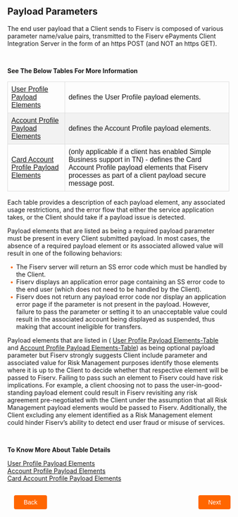 ## Payload Parameters


The end user payload that a Client sends to Fiserv is composed of various parameter name/value pairs, transmitted to the Fiserv ePayments Client Integration Server in the form of an https POST (and NOT an https GET).


&nbsp;


**See The Below Tables For More Information**

<table class="digi-table">
<tr>
<td>
<a href="../docs/?path=docs/getting-started/TN-Integration-Guide/SSO-Tables/table-1.md">User Profile Payload Elements</a>
</td>
<td>
defines the User Profile payload elements.
</td>
</tr>
<tr>
<td>
<a href="../docs/?path=docs/getting-started/TN-Integration-Guide/SSO-Tables/table-2.md">Account Profile Payload Elements</a>
</td>
<td>
defines the Account Profile payload elements.
</td>
</tr>
<tr>
<td>
<a href="../docs/?path=docs/getting-started/TN-Integration-Guide/SSO-Tables/table-3.md">Card Account Profile Payload Elements</a>
</td>
<td>
(only applicable if a client has enabled Simple Business support in TN) - defines the Card Account Profile payload elements that Fiserv processes as part of a client payload secure message post.
</td>
</tr>
</table>

Each table provides a description of each payload element, any associated usage restrictions, and the error flow that either the service application takes, or the Client should take if a payload issue is detected. 

Payload elements that are listed as being a required payload parameter must be present in every Client submitted payload. In most cases, the absence of a required payload element or its associated allowed value will result in one of the following behaviors: 

<div class="card-body">
    <ul>
        <li>The Fiserv server will return an SS error code which must be handled by the Client. 
        </li>
        <li>Fiserv displays an application error page containing an SS error code to the end user (which does not need to be handled by the Client). 
        </li>
        <li>Fiserv does not return any payload error code nor display an application error page if the parameter is not present in the payload. However, failure to pass the parameter or setting it to an unacceptable value could result in the associated account being displayed as suspended, thus making that account ineligible for transfers. 
        </li>
    </ul>
</div>

<style>
    .card-body ul {
        list-style: none;
        padding-left: 20px;
    }
    .card-body ul li::before {
        content: "\2022";
        font-size: 1em;
        color: #f60;
        display: inline-block;
        width: 1em;
        margin-left: -1em;
    }
</style>

Payload elements that are listed in ( [User Profile Payload Elements-Table](?path=docs/getting-started/TN-Integration-Guide/SSO-Tables/table-1.md) and [Account Profile Payload Elements-Table](?path=docs/getting-started/TN-Integration-Guide/SSO-Tables/table-2.md)) as being optional payload parameter but Fiserv strongly suggests Client include parameter and associated value for Risk Management purposes identify those elements where it is up to the Client to decide whether that respective element will be passed to Fiserv. Failing to pass such an element to Fiserv could have risk implications. For example, a client choosing not to pass the user-in-good-standing payload element could result in Fiserv revisiting any risk agreement pre-negotiated with the Client under the assumption that all Risk Management payload elements would be passed to Fiserv. Additionally, the Client excluding any element identified as a Risk Management element could hinder Fiserv’s ability to detect end user fraud or misuse of services. 


&nbsp;

**To Know More About Table Details**

[User Profile Payload Elements](?path=docs/getting-started/TN-Integration-Guide/SSO-Tables/table-1.md)    
[Account Profile Payload Elements](?path=docs/getting-started/TN-Integration-Guide/SSO-Tables/table-2.md)     
[Card Account Profile Payload Elements](?path=docs/getting-started/TN-Integration-Guide/SSO-Tables/table-3.md)     


<div class="payload-parameters-button-container">
    <br>
    <div class="payload-parameters-left-button">
        <a href="?path=docs/getting-started/TN-Integration-Guide/SSO-Guidelines/payload-secure-msg.md">Back</a>
    </div>
    <div class="payload-parameters-right-button">
        <a href="?path=docs/getting-started/TN-Integration-Guide/SSO-Guidelines/error-handling-error-codes.md">Next</a>
    </div>
</div>
<style>
    .payload-parameters-button-container {
        position: relative;
        width: 100%;
        height: 30px;
        font-family: sans-serif;
        margin: 0px 15px;
    }
    .payload-parameters-left-button a,
    .payload-parameters-right-button a{
        position: absolute;
        display: inline;
        border: 0px;
        background: rgb(255, 102, 0);
        color: rgb(255, 255, 255);
        padding: 8px 22px;
        cursor: pointer;
        border-radius: 4px;                                
        text-align: center;
        text-decoration: none;
        transition: all 0.3s ease;
    }
    .payload-parameters-left-button a{ 
        left: 0;
    }
    .payload-parameters-right-button a{
        right: 12px;
    }
    .payload-parameters-left-button a:hover,
    .payload-parameters-right-button a:hover {
        color: #f60;
        background-color: white;
        border: 2px solid #f60;
    }
    .center {
      display: block;
      margin-left: auto;
      margin-right: auto;
      height:300;
      width:400;
    }
      .digi-table {
        font-family: Arial, Helvetica, sans-serif;
        border-collapse: collapse;
        width: 100%;
      }
      .digi-table td, #customers th {
        border: 1px solid #ddd;
        padding: 8px;
      }
      .digi-table tr:nth-child(even){background-color: #f2f2f2;}
</style>


